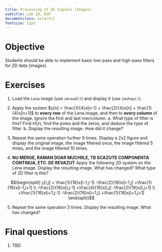 ```yaml
---
title: Processing of 2D Signals (Images)
subtitle: Lab 10, DSP
documentclass: scrartcl
fontsize: 12pt
---
```


# Objective

Students should be able to implement basic low-pass and high-pass filters
for 2D data (images).

# Exercises

1. Load the `Lena` image (use `imread()`) and display it (use `imshow()`).

2. Apply the system 
$y[n] = \frac{1}{4}x[n-1] + \frac{2}{4}x[n] + \frac{1}{4}x[n+1]$
to **every row** of the Lena image, and then to **every column**
of the image. Ignore the first and last row/column.
    a. What type of filter is this? Find $H(z)$, find the poles and 
    the zeros, and deduce the type of filter.
    b. Display the resulting image. How did it change?

3. Repeat the same operation further 9 times. Display a $2x2$ 
figure and display the original image, the image filtered once,
the image filtered 5 times, and the image filtered 10 times.

4. **NU MERGE, RAMAN DOAR MUCHIILE, TB SCAZUTE COMPONENTA CONTINUA, ETC. DE REVAZUT** Apply the following 2D system on the Lena image. 
Display the resulting image. What has changed? 
What type of 2D filter is this?

$$\begin{split}
y[i,j] = \frac{1}{16}x[i-1,j-1]
-\frac{2}{16}x[i-1,j]
+\frac{1}{16}x[i-1,j+1] \\
-\frac{2}{16}x[i,j-1]
+\frac{4}{16}x[i,j]
-\frac{2}{16}x[i,j+1] \\
+\frac{1}{16}x[i+1,j-1]
-\frac{2}{16}x[i+1,j]
+\frac{1}{16}x[i+1,j+1]
\end{split}$$



5. Repeat the same operation 3 times. Display the resulting image. What has changed?


# Final questions


1. TBD
